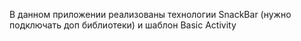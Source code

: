 В данном приложении реализованы технологии SnackBar (нужно подключать доп библиотеки) и шаблон Basic Activity